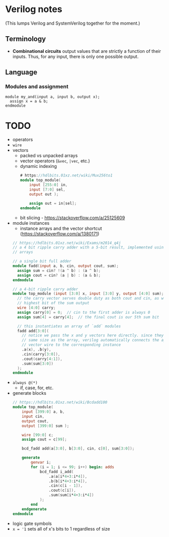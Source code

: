 # Verilog notes

(This lumps Verilog and SystemVerilog together for the moment.)

## Terminology

* **Combinational circuits** output values that are strictly a function of their
  inputs. Thus, for any input, there is only one possible output.

## Language

### Modules and assignment

```
module my_and(input a, input b, output x);
  assign x = a & b;
endmodule
```


# TODO

* operators
* `wire`
* vectors
  * packed vs unpacked arrays
  * vector operators (`&vec`, `|vec`, etc.)
  * dynamic indexing
    ```verilog
    # https://hdlbits.01xz.net/wiki/Mux256to1
    module top_module( 
        input [255:0] in,
        input [7:0] sel,
        output out );

        assign out = in[sel];
    endmodule
    ```
  * bit slicing - https://stackoverflow.com/a/25125609
* module instances
  * instance arrays and the vector shortcut (https://stackoverflow.com/a/1380171)
  ```verilog
  // https://hdlbits.01xz.net/wiki/Exams/m2014_q4j
  // a 4 bit ripple carry adder with a 5-bit result, implemented using instance
  // arrays

  // a single bit full adder
  module fadd(input a, b, cin, output cout, sum);
    assign sum = cin? !(a ^ b) : (a ^ b);
    assign cout = cin? (a | b) : (a & b);
  endmodule

  // a 4-bit ripple carry adder
  module top_module (input [3:0] x, input [3:0] y, output [4:0] sum);
    // the carry vector serves double duty as both cout and cin, as well as the
    // highest bit of the sum output
    wire [4:0] carry;
    assign carry[0] = 0;  // cin to the first adder is always 0
    assign sum[4] = carry[4];  // the final cout is our 5th sum bit

    // this instantiates an array of `add` modules
    fadd add[3:0](
      // notice we pass the x and y vectors here directly. since they're the
      // same size as the array, verilog automatically connects the appropriate
      // vector wire to the corresponding instance
      .a(x), .b(y),
      .cin(carry[3:0]),
      .cout(carry[4:1]),
      .sum(sum[3:0])
    );
  endmodule
  ```
* `always @(*)`
  * if, case, for, etc.
* generate blocks
  ```verilog
  // https://hdlbits.01xz.net/wiki/Bcdadd100
  module top_module(
      input [399:0] a, b,
      input cin,
      output cout,
      output [399:0] sum );

      wire [99:0] c;
      assign cout = c[99];

      bcd_fadd add(a[3:0], b[3:0], cin, c[0], sum[3:0]);

      generate
          genvar i;
          for (i = 1; i <= 99; i++) begin: adds
              bcd_fadd i_add(
                  .a(a[i*4+3:i*4]),
                  .b(b[i*4+3:i*4]),
                  .cin(c[i - 1]),
                  .cout(c[i]),
                  .sum(sum[i*4+3:i*4])
              );
          end
      endgenerate
  endmodule
  ```
* logic gate symbols
* `x = '1` sets all of x's bits to 1 regardless of size
